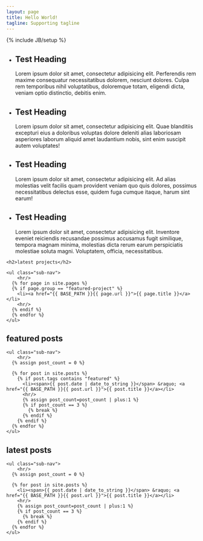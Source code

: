 ```yaml
---
layout: page
title: Hello World!
tagline: Supporting tagline
---
```

{% include JB/setup %}

<ul class='kwicks kwicks-horizontal'>
    <li id="panel-1">
      <div class="description">
      <h2>Test Heading</h2>
      Lorem ipsum dolor sit amet, consectetur adipisicing elit. Perferendis rem maxime consequatur necessitatibus dolorem, nesciunt dolores. Culpa rem temporibus nihil voluptatibus, doloremque totam, eligendi dicta, veniam optio distinctio, debitis enim. </div>
      <div class="bg" style="background-image:url('{{ site.url }}/assets/pictures/header01.jpg')"></div>
    </li>
    <li id="panel-2">
      <div class="description">
      <h2>Test Heading</h2>
      Lorem ipsum dolor sit amet, consectetur adipisicing elit. Quae blanditiis excepturi eius a doloribus voluptas dolore deleniti alias laboriosam asperiores laborum aliquid amet laudantium nobis, sint enim suscipit autem voluptates! </div>
      <div class="bg" style="background-image:url('{{ site.url }}/assets/pictures/header02.jpg')"></div>
    </li>
    <li id="panel-3">
      <div class="description">
      <h2>Test Heading</h2>
      Lorem ipsum dolor sit amet, consectetur adipisicing elit. Ad alias molestias velit facilis quam provident veniam quo quis dolores, possimus necessitatibus delectus esse, quidem fuga cumque itaque, harum sint earum! </div>
      <div class="bg" style="background-image:url('{{ site.url }}/assets/pictures/header03.jpg')"></div>
    </li>
    <li id="panel-4">
      <div class="description">
      <h2>Test Heading</h2>
      Lorem ipsum dolor sit amet, consectetur adipisicing elit. Inventore eveniet reiciendis recusandae possimus accusamus fugit similique, tempora magnam minima, molestias dicta rerum earum perspiciatis molestiae soluta magni. Voluptatem, officia, necessitatibus. </div>
      <div class="bg" style="background-image:url('{{ site.url }}/assets/pictures/header04.jpg')"></div>
    </li>
</ul>



<div class="row">
  <div class="span4">

    <h2>latest projects</h2>

    <ul class="sub-nav">
        <hr/>
      {% for page in site.pages %}
      {% if page.group == "featured-project" %}
        <li><a href="{{ BASE_PATH }}{{ page.url }}">{{ page.title }}</a></li>
        <hr/>
      {% endif %}
      {% endfor %}
    </ul>

  </div>
  <div class="span4">
    <h2>featured posts</h2>

    <ul class="sub-nav">
        <hr/>
      {% assign post_count = 0 %}

      {% for post in site.posts %}
        {% if post.tags contains "featured" %}
          <li><span>{{ post.date | date_to_string }}</span> &raquo; <a href="{{ BASE_PATH }}{{ post.url }}">{{ post.title }}</a></li>
          <hr/>
          {% assign post_count=post_count | plus:1 %}
          {% if post_count == 3 %}
            {% break %}
          {% endif %}
        {% endif %}
      {% endfor %}
    </ul>

  </div>
  <div class="span4">
    <h2>latest posts</h2>

    <ul class="sub-nav">
        <hr/>
      {% assign post_count = 0 %}

      {% for post in site.posts %}
        <li><span>{{ post.date | date_to_string }}</span> &raquo; <a href="{{ BASE_PATH }}{{ post.url }}">{{ post.title }}</a></li>
        <hr/>
        {% assign post_count=post_count | plus:1 %}
        {% if post_count == 3 %}
          {% break %}
        {% endif %}
      {% endfor %}
    </ul>

  </div>
</div>



